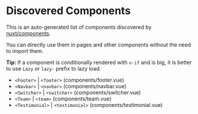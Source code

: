 # Discovered Components

This is an auto-generated list of components discovered by [nuxt/components](https://github.com/nuxt/components).

You can directly use them in pages and other components without the need to import them.

**Tip:** If a component is conditionally rendered with `v-if` and is big, it is better to use `Lazy` or `lazy-` prefix to lazy load.

- `<Footer>` | `<footer>` (components/footer.vue)
- `<Navbar>` | `<navbar>` (components/navbar.vue)
- `<Switcher>` | `<switcher>` (components/switcher.vue)
- `<Team>` | `<team>` (components/team.vue)
- `<Testimonial>` | `<testimonial>` (components/testimonial.vue)
